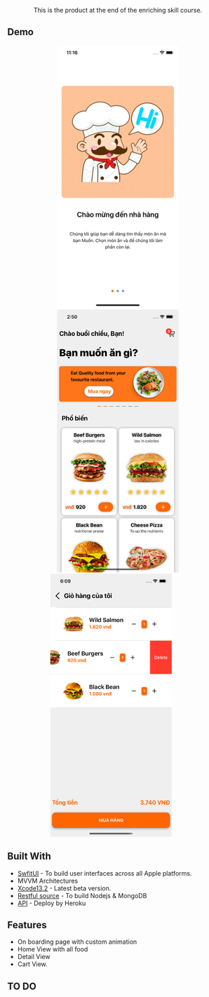 <p align="center"> This is the product at the end of the enriching skill course. </p>
</p>



## Demo

<p align="center">
<img src="resources/intro.gif" height="600">
<img src="resources/home.png" height="600">
<img src="resources/cart.png" height="600">
&nbsp; &nbsp; &nbsp; &nbsp;
</p>

## Built With

* [SwfitUI](https://developer.apple.com/xcode/swiftui/) - To build user interfaces across all Apple platforms.
* MVVM Architectures
* [Xcode13.2](https://developer.apple.com/documentation/xcode-release-notes/xcode-12-beta-release-notes) - Latest beta version.
* [Restful source](https://github.com/lnthe54/Food-RestFul) - To build Nodejs & MongoDB
* [API](https://theln-food.herokuapp.com/) - Deploy by Heroku

## Features

* On boarding page with custom animation 
* Home View with all food
* Detail View
* Cart View.

## TO DO

